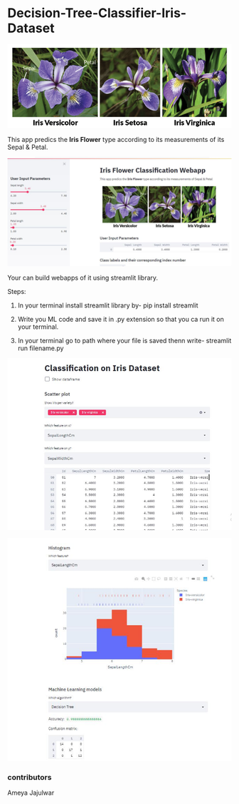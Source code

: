 # Decision-Tree-Classifier-Iris-Dataset

![](irisFlow.jpg)

This app predics the **Iris Flower** type according to its measurements of its Sepal & Petal.

![](iriswebapp.JPG)

Your can build webapps of it using streamlit library.

Steps:

1. In your terminal install streamlit library by-
pip install streamlit

2. Write you ML code and save it in .py extension so that you ca run it on your terminal.
3. In your terminal go to path where your file is saved thenn write-
streamlit run filename.py

![](irisclassify1.JPG)

![](irisclassify2.JPG)
### contributors
Ameya Jajulwar
